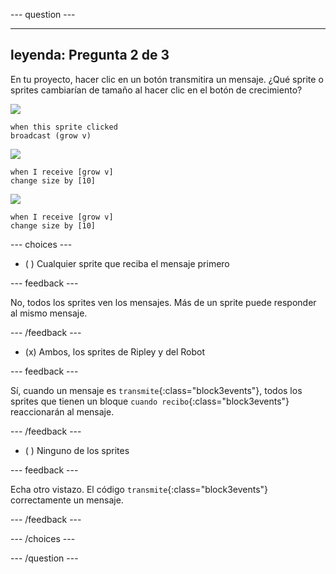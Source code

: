 
--- question ---

---
leyenda: Pregunta 2 de 3
---

En tu proyecto, hacer clic en un botón transmitira un mensaje. ¿Qué sprite o sprites cambiarían de tamaño al hacer clic en el botón de crecimiento?

![](images/grow-icon.png)

```blocks3
when this sprite clicked
broadcast (grow v)
```

![](images/Ripley-icon.png)

```blocks3
when I receive [grow v]
change size by [10]
```

![](images/Robot-icon.png)

```blocks3
when I receive [grow v]
change size by [10]
```

--- choices ---

- ( ) Cualquier sprite que reciba el mensaje primero

 --- feedback ---

 No, todos los sprites ven los mensajes. Más de un sprite puede responder al mismo mensaje.

 --- /feedback ---

- (x) Ambos, los sprites de Ripley y del Robot

 --- feedback ---

 Sí, cuando un mensaje es `transmite`{:class="block3events"}, todos los sprites que tienen un bloque `cuando recibo`{:class="block3events"} reaccionarán al mensaje.

 --- /feedback ---

- ( ) Ninguno de los sprites

 --- feedback ---

 Echa otro vistazo. El código `transmite`{:class="block3events"} correctamente un mensaje.

 --- /feedback ---

--- /choices ---

--- /question ---
